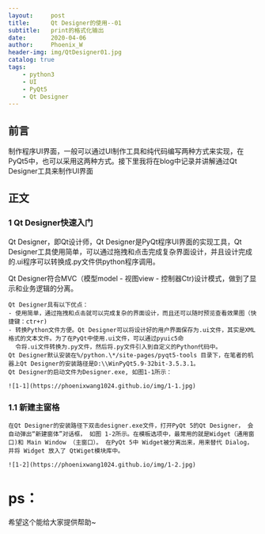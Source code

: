 ```yaml
---
layout:     post
title:      Qt Designer的使用--01
subtitle:   print的格式化输出
date:       2020-04-06
author:     Phoenix_W
header-img: img/QtDesigner01.jpg
catalog: true
tags:
    - python3
    - UI
    - PyQt5
    - Qt Designer
---
```



## 前言

制作程序UI界面，一般可以通过UI制作工具和纯代码编写两种方式来实现，在PyQt5中，也可以采用这两种方式。接下里我将在blog中记录并讲解通过Qt Designer工具来制作UI界面


## 正文

### 1 Qt Designer快速入门

   Qt Designer，即Qt设计师，Qt Designer是PyQt程序UI界面的实现工具，Qt Designer工具使用简单，可以通过拖拽和点击完成复杂界面设计，并且设计完成
的.ui程序可以转换成.py文件供python程序调用。

   Qt Designer符合MVC（模型model - 视图view - 控制器Ctr)设计模式，做到了显示和业务逻辑的分离。

    Qt Designer具有以下优点：
    - 使用简单，通过拖拽和点击就可以完成复杂的界面设计，而且还可以随时预览查看效果图（快捷键：ctr+r)
    - 转换Python文件方便。Qt Designer可以将设计好的用户界面保存为.ui文件，其实是XML格式的文本文件。为了在PyQt中使用.ui文件，可以通过pyuic5命
      令将.ui文件转换为.py文件，然后将.py文件引入到自定义的Python代码中。
    Qt Designer默认安装在%/python.\*/site-pages/pyqt5-tools 目录下，在笔者的机器上Qt Designer的安装路径是D:\\WinPyQt5.9-32bit-3.5.3.1。
    Qt Designer的启动文件为Designer.exe, 如图1-1所示：

    ![1-1](https://phoenixwang1024.github.io/img/1-1.jpg)

### 1.1 新建主窗格

    在Qt Designer的安装路径下双击designer.exe文件，打开PyQt 5的Qt Designer， 会自动弹出“新建窗体”对话框， 如图 1-2所示。在模板选项中，最常用的就是Widget（通用窗口)和 Main Window （主窗口）。 在PyQt 5中 Widget被分离出来，用来替代 Dialog，并将 Widget 放入了 QtWiget模块库中。

    ![1-2](https://phoenixwang1024.github.io/img/1-2.jpg)
# ps：
希望这个能给大家提供帮助~
